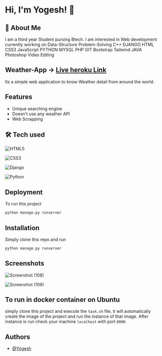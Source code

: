 
# Hi, I'm Yogesh! 👋

  
## 🚀 About Me
I am a third year Student pursing Btech. I am interested in Web development currently working on Data-Structure Problem-Solving C++ DJANGO HTML CSS3 JavaScript PYTHON MYSQL PHP GIT Bootstrap Tailwind JAVA Photoshop Video Editing

  
## Weather-App -> [Live heroku Link](https://weatherappplication.herokuapp.com/)

Its a simple web application to know Weather detail from around the world.



## Features

- Unique searching engine
- Doesn't use any weather API
- Web Scrapping
## 🛠 Tech used

![HTML5](https://img.shields.io/badge/html5-%23E34F26.svg?style=for-the-badge&logo=html5&logoColor=white)

![CSS3](https://img.shields.io/badge/css3-%231572B6.svg?style=for-the-badge&logo=css3&logoColor=white)

![Django](https://img.shields.io/badge/django-%23092E20.svg?style=for-the-badge&logo=django&logoColor=white)

![Python](https://img.shields.io/badge/python-3670A0?style=for-the-badge&logo=python&logoColor=ffdd54)

## Deployment

To run this project

```bash
python manage.py runserver
```

  
## Installation

Simply clone this repo
and run

```bash
python manage.py runserver
```
    
## Screenshots

![Screenshot (108)](https://user-images.githubusercontent.com/52989607/137305596-cbc37d0f-0065-4e13-9d6e-a327324dc915.png)

![Screenshot (109)](https://user-images.githubusercontent.com/52989607/137305604-58c63bee-777b-44a6-be9c-fd862ce42dfd.png)

## To run in docker container on Ubuntu

simply clone this project and execute the `task.sh` file, it will automatically create the image of the project and run the instance of that image.
After instance is run check your machine `localhost` with port `8000`.


## Authors

- [@Yogesh](https://www.github.com/yogesh2k21)

  
